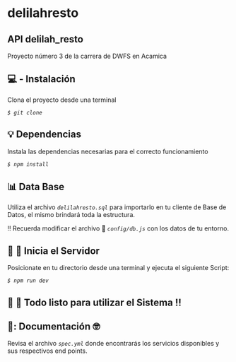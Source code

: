 # delilahresto

## API delilah_resto 
Proyecto número 3 de la carrera de DWFS en Acamica



## :computer: - Instalación
Clona el proyecto desde una terminal

*`$ git clone`*



## :bulb: Dependencias
Instala las dependencias necesarias para el correcto funcionamiento

*`$ npm install`*



## :bar_chart: Data Base
Utiliza el archivo *`delilahresto.sql`* para importarlo en tu cliente de Base de Datos,  el mismo
brindará toda la estructura.

:bangbang: Recuerda modificar el archivo :open_file_folder: *`config/db.js`* con los datos de tu entorno.



## :rocket: :rocket: Inicia el Servidor
Posicionate en tu directorio desde una terminal y ejecuta el siguiente Script:

*`$ npm run dev`*



## :checkered_flag: :checkered_flag: Todo listo para utilizar el Sistema :bangbang:



## :open_book:: Documentación  :nerd_face:
Revisa el archivo *`spec.yml`*  donde encontrarás los servicios disponibles y
sus respectivos end points.
